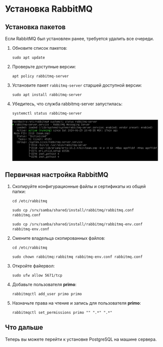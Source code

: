 # Установка RabbitMQ 

## Установка пакетов

Если RabbitMQ был установлен ранее, требуется удалить все очереди.

1. Обновите список пакетов:
   ```
   sudo apt update
   ```
1. Проверьте доступные версии:
   ```
   apt policy rabbitmq-server
   ```
1. Установите пакет `rabbitmq-server` старшей доступной версии:
   ```
   sudo apt install rabbitmq-server
   ```
1. Убедитесь, что служба rabbitmq-server запустилась:
   ```
   systemctl status rabbitmq-server
   ```

   ![](<../../../../.gitbook/assets1/primo-ai/install/rabbit/rabbit-1.png>)


## Первичная настройка RabbitMQ

1. Скопируйте конфигурационные файлы и сертификаты из общей папки:
   ```
   cd /etc/rabbitmq
   ```
   ```
   sudo cp /srv/samba/shared/install/rabbitmq/rabbitmq.conf rabbitmq.conf
   ```
   ```
   sudo cp /srv/samba/shared/install/rabbitmq/rabbitmq-env.conf rabbitmq-env.conf
   ```
1. Смените владельца скопированных файлов:
   ```
   cd /etc/rabbitmq
   ```
   ```
   sudo chown rabbitmq:rabbitmq rabbitmq-env.conf rabbitmq.conf
   ```
1. Откройте файервол:
   ```
   sudo ufw allow 5671/tcp
   ```
1. Добавьте пользователя **primo**:
   ```
   rabbitmqctl add_user primo primo
   ```
1. Назначьте права на чтение и запись для пользователя **primo**:
   ```
   rabbitmqctl set_permissions primo "" ".*" ".*"
   ```

## Что дальше

Теперь вы можете перейти к установке PostgreSQL на машине сервера.
